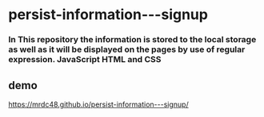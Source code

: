 # persist-information---signup
### In This repository the information is stored to the local storage as well as it will be displayed on the pages by use of regular expression. JavaScript HTML and CSS

## demo
https://mrdc48.github.io/persist-information---signup/
